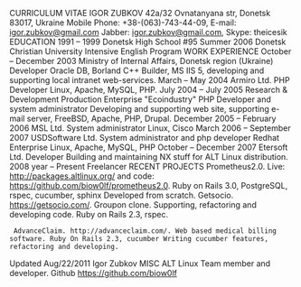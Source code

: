 CURRICULUM VITAE
IGOR ZUBKOV
42a/32 Ovnatanyana str, Donetsk 83017, Ukraine
Mobile Phone: +38-(063)-743-44-09, E-mail: igor.zubkov@gmail.com Jabber: igor.zubkov@gmail.com, Skype: theicesik
    EDUCATION
      1991 – 1999
   Donetsk High School #95
   Summer 2006
 Donetsk Christian University
Intensive English Program
   WORK EXPERIENCE
        October – December 2003
 Ministry of Internal Affairs, Donetsk region (Ukraine)
Developer
Oracle DB, Borland C++ Builder, MS IIS 5, developing and supporting local intranet web-services.
   March – May 2004
   Armiro Ltd.
PHP Developer
Linux, Apache, MySQL, PHP.
   July 2004 – July 2005
 Research & Development Production Enterprise "Ecoindustry"
PHP Developer and system administrator
Developing and supporting web site, supporting e-mail server, FreeBSD, Apache, PHP, Drupal.
   December 2005 – February 2006
   MSL Ltd.
System administrator
Linux, Cisco
    March 2006 – September 2007
  USDSoftware Ltd.
System administrator and php developer
Redhat Enterprise Linux, Apache, MySQL, PHP
    October – December 2007
 Etersoft Ltd.
Developer
Building and maintaining NX stuff for ALT Linux distribution.
     2008 year – Present
   Freelancer
    RECENT PROJECTS
    Prometheus2.0. Live: http://packages.altlinux.org/ and code: https://github.com/biow0lf/prometheus2.0. Ruby on Rails 3.0, PostgreSQL, rspec, cucumber, sphinx Developed from scratch.
Getsocio. https://getsocio.com/. Groupon clone. Supporting, refactoring and developing code. Ruby on Rails 2.3, rspec.
     
     AdvanceClaim. http://advanceclaim.com/. Web based medical billing software. Ruby On Rails 2.3, cucumber Writing cucumber features, refactoring and developing.
Updated Aug/22/2011 Igor Zubkov
    MISC
    ALT Linux
Team member and developer.
Github
https://github.com/biow0lf
